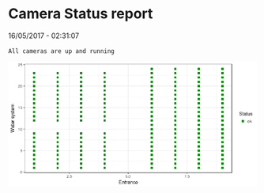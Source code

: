 Camera Status report
================
16/05/2017 - 02:31:07

    All cameras are up and running

![](camreport_files/figure-markdown_github/unnamed-chunk-2-1.png)
